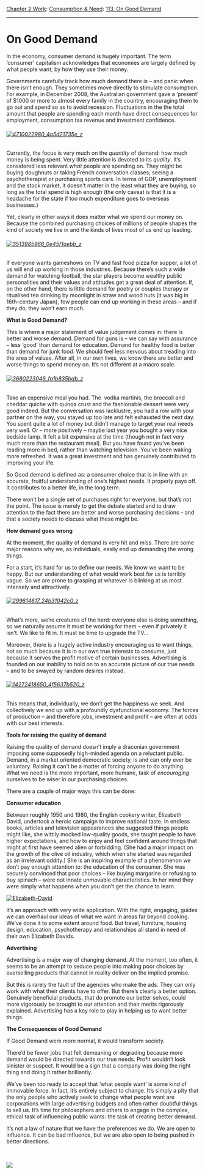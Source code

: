[Chapter 2.Work](https://www.theschooloflife.com/thebookoflife/category/work/): [Consumption & Need](https://www.theschooloflife.com/thebookoflife/category/work/consumption-and-need/): [113. On Good Demand](https://www.theschooloflife.com/thebookoflife/good-demand/)

* * *

# On Good Demand

In the economy, consumer demand is hugely important. The term ‘consumer’ capitalism acknowledges that economies are largely defined by what people want; by how they use their money.

Governments carefully track how much demand there is – and panic when there isn’t enough. They sometimes move directly to stimulate consumption. For example, in December 2008, the Australian government gave a ‘present’ of $1000 or more to almost every family in the country, encouraging them to go out and spend so as to avoid recession.&nbsp;Fluctuations in the the total amount that people are spending each month have direct consequences for employment, consumption tax revenue and investment confidence.

###### [![4710022980_4a5d21735e_z](https://www.theschooloflife.com/thebookoflife/wp-content/uploads/2015/01/4710022980_4a5d21735e_z.jpg)](http://www.thebookoflife.org/wp-content/uploads/2015/01/4710022980_4a5d21735e_z.jpg)

Currently, the focus is very much on the _quantity_ of demand: how much money is being spent.&nbsp;Very little attention is devoted to its _quality_.&nbsp;It’s considered less relevant _what_ people are spending on. They might be buying doughnuts&nbsp;or taking French conversation classes; seeing a psychotherapist or purchasing sports cars. In terms of GDP, unemployment and the stock market, it doesn’t matter in the least what they are buying, so long as the total spend is high enough (the only caveat is that it is a headache for the state if too much expenditure goes to overseas businesses.)

Yet, clearly in other ways it does matter what we spend our money on. Because the combined purchasing choices of millions of people shapes the kind of society we live in and the kinds of lives most of us end up leading.

###### [![3513985966_0e45f1aebb_z](https://www.theschooloflife.com/thebookoflife/wp-content/uploads/2015/01/3513985966_0e45f1aebb_z.jpg)](http://www.thebookoflife.org/wp-content/uploads/2015/01/3513985966_0e45f1aebb_z.jpg)

If everyone wants gameshows on TV and fast food pizza for supper, a lot of us will end up working in those industries. Because there’s such a wide demand for watching football, the star players become wealthy public personalities and their values and attitudes get a great deal of attention. If, on the other hand, there is little demand for poetry or couples therapy or ritualised tea drinking by moonlight in straw and wood huts (it was big in 16th-century Japan), few people can end up working in these areas – and if they do, they won’t earn much.

**What is Good Demand?**

This is where a major statement of value judgement comes in: there is better and worse demand. Demand for guns is – we can say with assurance – less ‘good’ than demand for education. Demand for healthy food is better than demand for junk food. We should feel less nervous about treading into the area of values. After all, in our own lives, we know there are better and worse things to spend money on. It’s not different at a macro scale.

###### [![3680223046_fa1b835bdb_z](https://www.theschooloflife.com/thebookoflife/wp-content/uploads/2015/01/3680223046_fa1b835bdb_z.jpg)](http://www.thebookoflife.org/wp-content/uploads/2015/01/3680223046_fa1b835bdb_z.jpg)

Take an expensive meal you had. The&nbsp; vodka martinis, the broccoli and cheddar quiche with quinoa crust and the fashionable dessert were very good indeed. But the conversation was lacklustre, you had a row with your partner on the way, you stayed up too late and felt exhausted the next day. You spent quite a lot of money but didn’t manage to target your real needs very well.&nbsp;Or – more positively – maybe last year you bought a very nice bedside lamp. It felt a bit expensive at the time (though not in fact very much more than the restaurant meal). But you have found you’ve been reading more in bed, rather than watching television. You’ve been waking more refreshed. It was a great investment and has genuinely contributed to improving your life.

So Good demand is defined as: a consumer choice that is in line with an accurate, fruitful understanding of one’s highest needs. It properly pays off. It contributes to&nbsp;a better life, in the long term.&nbsp;

There won’t be a single set of purchases right for everyone, but that’s not the point. The issue is merely to get the debate started and to draw attention to the fact there are better and worse purchasing decisions – and that a society needs to discuss what these might be.

**How demand goes wrong**

At the moment, the quality of demand is very hit and miss. There are some major reasons why we, as individuals, easily end up demanding the wrong things.

For a start, it’s hard for us to define our needs. We know we want to be happy. But our understanding of what would work best for us is terribly vague. So we are prone to grasping at whatever is blinking at us most intensely and attractively.

###### [![299614617_24b31042c0_z](https://www.theschooloflife.com/thebookoflife/wp-content/uploads/2015/01/299614617_24b31042c0_z.jpg)](http://www.thebookoflife.org/wp-content/uploads/2015/01/299614617_24b31042c0_z.jpg)

What’s more, we’re creatures of the herd: everyone else is doing something, so we naturally assume it must be working for them – even if privately it isn’t. We like to fit in. It must be time to upgrade the TV…

Moreover, there is a hugely active industry encouraging us to want things, not so much because it is in our own true interests to consume, just because it serves the profit motive of certain businesses. Advertising is founded on our inability to hold on to an accurate picture of our true needs – and to be swayed by random desires instead.

###### [![14272418650_4f5637b520_z](https://www.theschooloflife.com/thebookoflife/wp-content/uploads/2015/01/14272418650_4f5637b520_z.jpg)](http://www.thebookoflife.org/wp-content/uploads/2015/01/14272418650_4f5637b520_z.jpg)

This means that, individually, we don’t get the happiness we seek. And collectively we end up with a profoundly dysfunctional economy. The forces of production – and therefore jobs, investment and profit – are often at odds with our best interests.&nbsp;

**Tools for raising the quality of demand**

Raising the quality of demand doesn’t imply a draconian government imposing some supposedly high-minded agenda on a reluctant public. Demand, in a market oriented democratic society, is and can only ever be voluntary. Raising it can’t be a matter of forcing anyone to do anything. What we need is the more important, more humane, task of _encouraging_ ourselves to be wiser in our purchasing choices.

There are a couple of major ways this can be done:&nbsp;

**Consumer education**

Between roughly 1950 and 1980, the English cookery writer, Elizabeth David, undertook a heroic campaign to improve national taste. In endless books, articles and television appearances she suggested things people might like, she wittily mocked low-quality goods, she taught people to have higher expectations, and how to enjoy and feel confident around things that might at first have seemed alien or forbidding. (She had a major impact on the growth of the olive oil industry, which when she started was regarded as an irrelevant oddity.) She is an inspiring example of a phenomenon we don’t pay enough attention to: the education of the consumer. She was securely convinced that poor choices – like buying margarine or refusing to buy spinach – were not innate unmovable characteristics. In her mind they were simply what happens when you don’t get the chance to learn.

[![Elizabeth-David](https://www.theschooloflife.com/thebookoflife/wp-content/uploads/2015/01/Elizabeth-David1.jpg)](http://www.thebookoflife.org/wp-content/uploads/2015/01/Elizabeth-David1.jpg)

It’s an approach with very wide application. With the right, engaging, guides we can overhaul our ideas of what we want in areas far beyond cooking. We’ve done it to some extent around food. But travel, furniture, housing design, education, psychotherapy and relationships all stand in need of their own Elizabeth Davids.

**Advertising**

Advertising is a major way of changing demand. At the moment, too often, it seems to be an attempt to seduce people into making poor choices by overselling products that cannot in reality deliver on the implied promise.

But this is rarely the fault of the agencies who make the ads. They can only work with what their clients have to offer. But there’s clearly a better option. Genuinely beneficial products, that do promote our better selves, could more vigorously be brought to our attention and their merits rigorously explained. Advertising has a key role to play in helping us to want better things.

**The Consequences of Good Demand**

If Good Demand were more normal, it would transform society.

There’d be fewer jobs that felt demeaning or degrading because more demand would be directed towards our true needs. Profit wouldn’t look sinister or suspect. It would be a sign that a company was doing the right thing and doing it rather brilliantly.

We’ve been too ready to accept that ‘what people want’ is some kind of immovable force. In fact, it’s entirely subject to change. It’s simply a pity that the only people who actively seek to change what people want are corporations with large advertising budgets and often rather doubtful things to sell us. It’s time for philosophers and others to engage in the complex, ethical task of influencing public wants: the task of creating better demand.

It’s not a law of nature that we have the preferences we do. We are open to influence. It can be bad influence, but we are also open to being pushed in better directions.

&nbsp;

[![](https://img.youtube.com/vi/VvTzaNUDVms/0.jpg)](https://www.youtube.com/embed/VvTzaNUDVms '')
